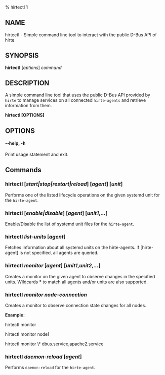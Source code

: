 % hirtectl 1

## NAME

hirtectl - Simple command line tool to interact with the public D-Bus API of hirte

## SYNOPSIS

**hirtectl** [*options*] *command*

## DESCRIPTION

A simple command line tool that uses the public D-Bus API provided by `hirte` to manage services on all connected `hirte-agents` and retrieve information from them.

**hirtectl [OPTIONS]**

## OPTIONS

#### **--help**, **-h**

Print usage statement and exit.

## Commands

### **hirtectl** [*start|stop|restart|reload*] [*agent*] [*unit*]

Performs one of the listed lifecycle operations on the given systemd unit for the `hirte-agent`.

### **hirtectl** [*enable|disable*] [*agent*] [*unit1*,*...*]

Enable/Disable the list of systemd unit files for the `hirte-agent`.

### **hirtectl** *list-units* [*agent*]

Fetches information about all systemd units on the hirte-agents. If [hirte-agent] is not specified, all agents are queried.

### **hirtectl** *monitor* [*agent*] [*unit1*,*unit2*,*...*]

Creates a monitor on the given agent to observe changes in the specified units. Wildcards **\*** to match all agents and/or units are also supported.

### **hirtectl** *monitor* *node-connection*

Creates a monitor to observe connection state changes for all nodes. 


**Example:**

hirtectl monitor

hirtectl monitor node1

hirtectl monitor \\\* dbus.service,apache2.service

### **hirtectl** *daemon-reload* [*agent*]

Performs `daemon-reload` for the `hirte-agent`.
